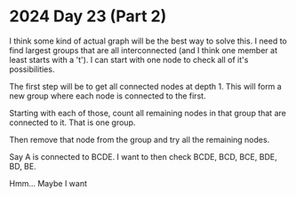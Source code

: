 # 2024 Day 23 (Part 2)

I think some kind of actual graph will be the best way to solve this.
I need to find largest groups that are all interconnected (and I think
one member at least starts with a 't').  I can start with one node to
check all of it's possibilities.

The first step will be to get all connected nodes at depth 1.  This will form a
new group where each node is connected to the first.

Starting with each of those, count all remaining nodes in that group that are
connected to it.  That is one group.

Then remove that node from the group and try all the remaining nodes.

Say A is connected to BCDE.   I want to then check BCDE, BCD, BCE, BDE, BD, BE.  

Hmm...   Maybe I want 